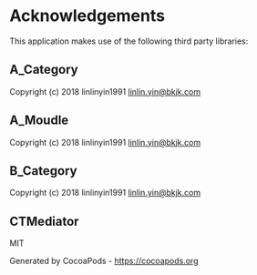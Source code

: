 # Acknowledgements
This application makes use of the following third party libraries:

## A_Category

Copyright (c) 2018 linlinyin1991 <linlin.yin@bkjk.com>



## A_Moudle

Copyright (c) 2018 linlinyin1991 <linlin.yin@bkjk.com>



## B_Category

Copyright (c) 2018 linlinyin1991 <linlin.yin@bkjk.com>



## CTMediator

MIT

Generated by CocoaPods - https://cocoapods.org
